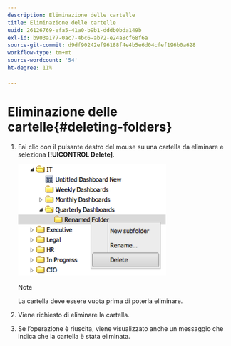 ```yaml
---
description: Eliminazione delle cartelle
title: Eliminazione delle cartelle
uuid: 26126769-efa5-41a0-b9b1-dddb0bda149b
exl-id: b903a177-0ac7-4bc6-ab72-e24a8cf68f6a
source-git-commit: d9df90242ef96188f4e4b5e6d04cfef196b0a628
workflow-type: tm+mt
source-wordcount: '54'
ht-degree: 11%

---
```


# Eliminazione delle cartelle{#deleting-folders}

1. Fai clic con il pulsante destro del mouse su una cartella da eliminare e seleziona **[!UICONTROL Delete]**.

   ![](assets/delete_folder.png)

   >[!NOTE]
   >
   >La cartella deve essere vuota prima di poterla eliminare.

1. Viene richiesto di eliminare la cartella.
1. Se l’operazione è riuscita, viene visualizzato anche un messaggio che indica che la cartella è stata eliminata.

